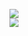 [![](https://img.shields.io/badge/Made%20With-Github%20Spray-lightgrey.svg?style=for-the-badge&logo=github)](https://github.com/Annihil/github-spray#19824)  
[![](https://i.imgur.com/2DrTn0Z.gif)](https://github.com/Annihil/github-spray)